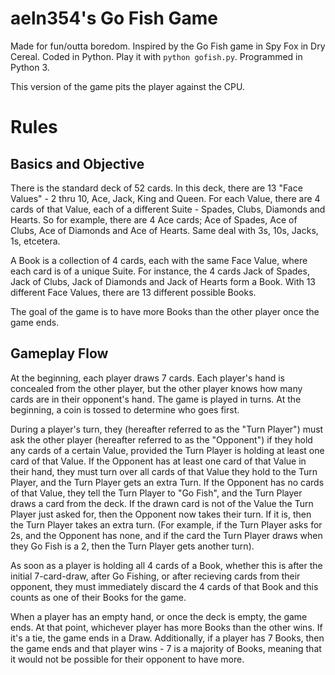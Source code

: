 # aeln354's Go Fish Game

Made for fun/outta boredom. Inspired by the Go Fish game in Spy Fox in Dry Cereal. Coded in Python. Play it with `python gofish.py`. Programmed in Python 3.

This version of the game pits the player against the CPU.

# Rules

## Basics and Objective

There is the standard deck of 52 cards. In this deck, there are 13 "Face Values" - 2 thru 10, Ace, Jack, King and Queen. For each Value, there are 4 cards of that Value, each of a different Suite - Spades, Clubs, Diamonds and Hearts. So for example, there are 4 Ace cards; Ace of Spades, Ace of Clubs, Ace of Diamonds and Ace of Hearts. Same deal with 3s, 10s, Jacks, 1s, etcetera.

A Book is a collection of 4 cards, each with the same Face Value, where each card is of a unique Suite. For instance, the 4 cards Jack of Spades, Jack of Clubs, Jack of Diamonds and Jack of Hearts form a Book. With 13 different Face Values, there are 13 different possible Books.

The goal of the game is to have more Books than the other player once the game ends.

## Gameplay Flow

At the beginning, each player draws 7 cards. Each player's hand is concealed from the other player, but the other player knows how many cards are in their opponent's hand. The game is played in turns. At the beginning, a coin is tossed to determine who goes first.

During a player's turn, they (hereafter referred to as the "Turn Player") must ask the other player (hereafter referred to as the "Opponent") if they hold any cards of a certain Value, provided the Turn Player is holding at least one card of that Value. If the Opponent has at least one card of that Value in their hand, they must turn over all cards of that Value they hold to the Turn Player, and the Turn Player gets an extra Turn. If the Opponent has no cards of that Value, they tell the Turn Player to "Go Fish", and the Turn Player draws a card from the deck. If the drawn card is not of the Value the Turn Player just asked for, then the Opponent now takes their turn. If it is, then the Turn Player takes an extra turn. (For example, if the Turn Player asks for 2s, and the Opponent has none, and if the card the Turn Player draws when they Go Fish is a 2, then the Turn Player gets another turn).

As soon as a player is holding all 4 cards of a Book, whether this is after the initial 7-card-draw, after Go Fishing, or after recieving cards from their opponent, they must immediately discard the 4 cards of that Book and this counts as one of their Books for the game.

When a player has an empty hand, or once the deck is empty, the game ends. At that point, whichever player has more Books than the other wins. If it's a tie, the game ends in a Draw. Additionally, if a player has 7 Books, then the game ends and that player wins - 7 is a majority of Books, meaning that it would not be possible for their opponent to have more.